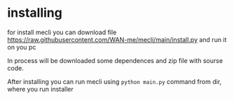 # installing
for install mecli you can download file https://raw.githubusercontent.com/WAN-me/mecli/main/install.py and run it on you pc

In process will be downloaded some dependences and zip file with sourse code.

After installing you can run mecli using `python main.py` command from dir, where you run installer 
